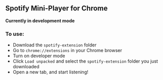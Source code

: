 ## Spotify Mini-Player for Chrome
**Currently in development mode**
### To use:
- Download the `spotify-extension` folder
- Go to `chrome://extensions` in your Chrome browser
- Turn on developer mode
- Click `Load unpacked` and select the `spotify-extension` folder you just downloaded
- Open a new tab, and start listening!
